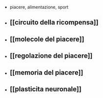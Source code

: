 - piacere, alimentazione, sport
- ## [[circuito della ricompensa]]
- ## [[molecole del piacere]]
- ## [[regolazione del piacere]]
- ## [[memoria del piacere]]
- ## [[plasticita neuronale]]